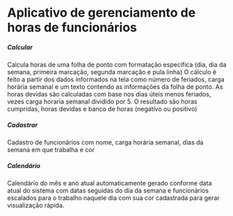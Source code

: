 # Aplicativo de gerenciamento de horas de funcionários

##### Calcular
Calcula horas de uma folha de ponto com formatação específica (dia, dia da semana, primeira marcação, segunda marcação e pula linha)
O cálculo é feito a partir dos dados informados na tela como número de feriados, carga horária semanal e um texto contendo as informações da folha de ponto. As horas devidas são calculadas com base nos dias úteis menos feriados, vezes carga horaria semanal dividido por 5.
O resultado são horas cumpridas, horas devidas e banco de horas (negativo ou positivo)
##### Cadastrar
Cadastro de funcionários com nome, carga horária semanal, dias da semana em que trabalha e cor
##### Calendário
Calendário do mês e ano atual automaticamente gerado conforme data atual do sistema com datas seguidas do dia da semana e funcionários escalados para o trabalho naquele dia com sua cor cadastrada para gerar visualização rápida.